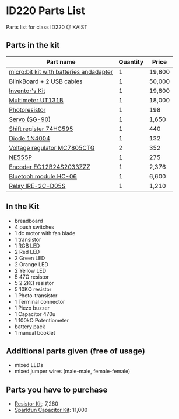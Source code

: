 # ID220 Parts List
Parts list for class ID220 @ KAIST

## Parts in the kit

| Part name                                                                                      | Quantity | Price  |
| ---------------------------------------------------------------------------------------------- | -------- | ------ |
| [micro:bit kit with batteries andadapter ](https://www.devicemart.co.kr/goods/view?no=1386144) | 1        | 19,800 |
| BlinkBoard + 2 USB cables                                                                      | 1        | 50,000 |
| [Inventor's Kit](https://www.devicemart.co.kr/goods/view?no=1386035)                           | 1        | 19,800 |
| [Multimeter UT131B](https://www.devicemart.co.kr/goods/view?no=1383581)                        | 1        | 18,000 |
| [Photoresistor](https://www.devicemart.co.kr/goods/view?no=11364)                              | 1        | 198    |
| [Servo (SG-90)](https://www.devicemart.co.kr/goods/view?no=1128421)                            | 1        | 1,650  |
| [Shift register 74HC595](https://www.devicemart.co.kr/goods/view?no=3566)                      | 1        | 440    |
| [Diode 1N4004](https://www.devicemart.co.kr/goods/view?no=23)                                  | 1        | 132    |
| [Voltage regulator MC7805CTG](https://www.devicemart.co.kr/goods/view?no=1322887)              | 2        | 352    |
| [NE555P](https://www.devicemart.co.kr/goods/view?no=1058745)                                   | 1        | 275    |
| [Encoder EC12B24S2033ZZZ](https://www.devicemart.co.kr/goods/view?)                            | 1        | 2,376  |
| [Bluetooh module HC-06](https://www.devicemart.co.kr/goods/view?no=1376882)                    | 1        | 6,600  |
| [Relay IRE-2C-D05S](https://www.devicemart.co.kr/goods/view?no=9929)                           | 1        | 1,210  |

## In the Kit

- breadboard
- 4 push switches
- 1 dc motor with fan blade
- 1 transistor
- 1 RGB LED
- 2 Red LED
- 2 Green LED
- 2 Orange LED
- 2 Yellow LED
- 5 47Ω resistor
- 5 2.2KΩ resistor
- 5 10KΩ resistor
- 1 Photo-transistor
- 1 Terminal connector
- 1 Piezo buzzer
- 1 Capacitor 470u
- 1 100kΩ Potentiometer
- battery pack
- 1 manual booklet

## Additional parts given (free of usage)

- mixed LEDs
- mixed jumper wires (male-male, female-female)

## Parts you have to purchase

- [Resistor Kit](https://www.devicemart.co.kr/goods/view?no=12138735): 7,260
- [Sparkfun Capacitor Kit](https://www.devicemart.co.kr/goods/view?no=1278042): 11,000
